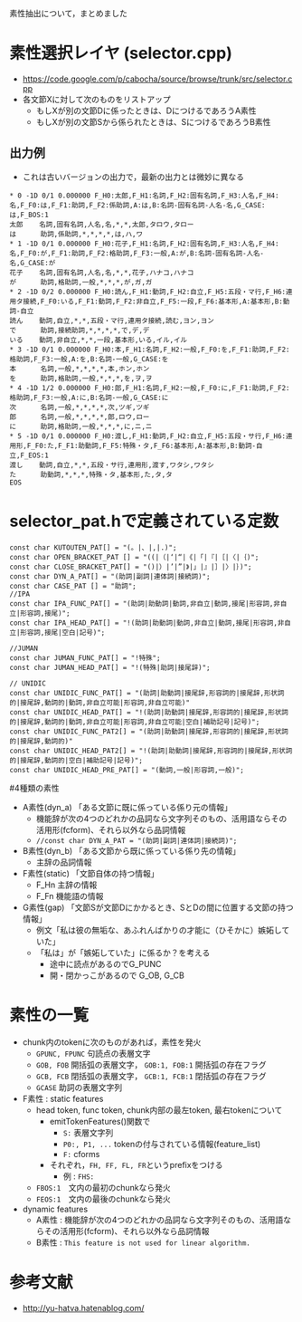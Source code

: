 
素性抽出について，まとめました


# 素性選択レイヤ (selector.cpp)
- https://code.google.com/p/cabocha/source/browse/trunk/src/selector.cpp
- 各文節Xに対して次のものをリストアップ
    - もしXが別の文節Dに係ったときは、DにつけるであろうA素性
    - もしXが別の文節Sから係られたときは、SにつけるであろうB素性

## 出力例
- これは古いバージョンの出力で，最新の出力とは微妙に異なる
```
* 0 -1D 0/1 0.000000 F_H0:太郎,F_H1:名詞,F_H2:固有名詞,F_H3:人名,F_H4:名,F_F0:は,F_F1:助詞,F_F2:係助詞,A:は,B:名詞-固有名詞-人名-名,G_CASE:は,F_BOS:1
太郎    名詞,固有名詞,人名,名,*,*,太郎,タロウ,タロー
は      助詞,係助詞,*,*,*,*,は,ハ,ワ
* 1 -1D 0/1 0.000000 F_H0:花子,F_H1:名詞,F_H2:固有名詞,F_H3:人名,F_H4:名,F_F0:が,F_F1:助詞,F_F2:格助詞,F_F3:一般,A:が,B:名詞-固有名詞-人名-名,G_CASE:が
花子    名詞,固有名詞,人名,名,*,*,花子,ハナコ,ハナコ
が      助詞,格助詞,一般,*,*,*,が,ガ,ガ
* 2 -1D 0/2 0.000000 F_H0:読ん,F_H1:動詞,F_H2:自立,F_H5:五段・マ行,F_H6:連用タ接続,F_F0:いる,F_F1:動詞,F_F2:非自立,F_F5:一段,F_F6:基本形,A:基本形,B:動詞-自立
読ん    動詞,自立,*,*,五段・マ行,連用タ接続,読む,ヨン,ヨン
で      助詞,接続助詞,*,*,*,*,で,デ,デ
いる    動詞,非自立,*,*,一段,基本形,いる,イル,イル
* 3 -1D 0/1 0.000000 F_H0:本,F_H1:名詞,F_H2:一般,F_F0:を,F_F1:助詞,F_F2:格助詞,F_F3:一般,A:を,B:名詞-一般,G_CASE:を
本      名詞,一般,*,*,*,*,本,ホン,ホン
を      助詞,格助詞,一般,*,*,*,を,ヲ,ヲ
* 4 -1D 1/2 0.000000 F_H0:郎,F_H1:名詞,F_H2:一般,F_F0:に,F_F1:助詞,F_F2:格助詞,F_F3:一般,A:に,B:名詞-一般,G_CASE:に
次      名詞,一般,*,*,*,*,次,ツギ,ツギ
郎      名詞,一般,*,*,*,*,郎,ロウ,ロー
に      助詞,格助詞,一般,*,*,*,に,ニ,ニ
* 5 -1D 0/1 0.000000 F_H0:渡し,F_H1:動詞,F_H2:自立,F_H5:五段・サ行,F_H6:連用形,F_F0:た,F_F1:助動詞,F_F5:特殊・タ,F_F6:基本形,A:基本形,B:動詞-自立,F_EOS:1
渡し    動詞,自立,*,*,五段・サ行,連用形,渡す,ワタシ,ワタシ
た      助動詞,*,*,*,特殊・タ,基本形,た,タ,タ
EOS
```

# selector_pat.hで定義されている定数
```
const char KUTOUTEN_PAT[] = "(。|、|,|.)";
const char OPEN_BRACKET_PAT [] = "((|（|‘|“|《|「|『|［|〈|｛)";
const char CLOSE_BRACKET_PAT[] = "()|）|’|”|》|」|』|］|〉|｝)";
const char DYN_A_PAT[] = "(助詞|副詞|連体詞|接続詞)";
const char CASE_PAT [] = "助詞";
//IPA
const char IPA_FUNC_PAT[] = "(助詞|助動詞|動詞,非自立|動詞,接尾|形容詞,非自立|形容詞,接尾)";
const char IPA_HEAD_PAT[] = "!(助詞|助動詞|動詞,非自立|動詞,接尾|形容詞,非自立|形容詞,接尾|空白|記号)";

//JUMAN
const char JUMAN_FUNC_PAT[] = "!特殊";
const char JUMAN_HEAD_PAT[] = "!(特殊|助詞|接尾辞)";

// UNIDIC
const char UNIDIC_FUNC_PAT[] = "(助詞|助動詞|接尾辞,形容詞的|接尾辞,形状詞的|接尾辞,動詞的|動詞,非自立可能|形容詞,非自立可能)"
const char UNIDIC_HEAD_PAT[] = "!(助詞|助動詞|接尾辞,形容詞的|接尾辞,形状詞的|接尾辞,動詞的|動詞,非自立可能|形容詞,非自立可能|空白|補助記号|記号)";
const char UNIDIC_FUNC_PAT2[] = "(助詞|助動詞|接尾辞,形容詞的|接尾辞,形状詞的|接尾辞,動詞的)"
const char UNIDIC_HEAD_PAT2[] = "!(助詞|助動詞|接尾辞,形容詞的|接尾辞,形状詞的|接尾辞,動詞的|空白|補助記号|記号)";
const char UNIDIC_HEAD_PRE_PAT[] = "(動詞,一般|形容詞,一般)";
```


#4種類の素性
- A素性(dyn_a) 「ある文節に既に係っている係り元の情報」
    - 機能辞が次の4つのどれかの品詞なら文字列そのもの、活用語ならその活用形(fcform)、それら以外なら品詞情報
    - ``//const char DYN_A_PAT = "(助詞|副詞|連体詞|接続詞)";``
- B素性(dyn_b) 「ある文節から既に係っている係り先の情報」
    - 主辞の品詞情報
- F素性(static) 「文節自体の持つ情報」
    - F_Hn 主辞の情報
    - F_Fn 機能語の情報
- G素性(gap) 「文節Sが文節Dにかかるとき、SとDの間に位置する文節の持つ情報」
    - 例文「私は彼の無垢な、あふれんばかりの才能に（ひそかに）嫉妬していた」
    - 「私は」が「嫉妬していた」に係るか？を考える
        - 途中に読点があるのでG_PUNC
        - 開・閉かっこがあるので G_OB, G_CB

# 素性の一覧
- chunk内のtokenに次のものがあれば，素性を発火
    - ``GPUNC, FPUNC`` 句読点の表層文字
    - ``GOB, FOB`` 開括弧の表層文字， ``GOB:1, FOB:1`` 開括弧の存在フラグ
    - ``GCB, FCB`` 閉括弧の表層文字， ``GCB:1, FCB:1`` 閉括弧の存在フラグ
    - ``GCASE`` 助詞の表層文字列	
- F素性 : static features
    - head token, func token, chunk内部の最左token, 最右tokenについて
        - emitTokenFeatures()関数で
            - ``S:`` 表層文字列
            - ``P0:, P1, ...`` tokenの付与されている情報(feature_list)
            - ``F:`` cforms
        - それぞれ，``FH, FF, FL, FR``というprefixをつける
            - 例 : ``FHS:``
    - ``FBOS:1``　文内の最初のchunkなら発火
    - ``FEOS:1``　文内の最後のchunkなら発火
- dynamic features
    - A素性 : 機能辞が次の4つのどれかの品詞なら文字列そのもの、活用語ならその活用形(fcform)、それら以外なら品詞情報
    - B素性 : ``This feature is not used for linear algorithm.``


# 参考文献
- http://yu-hatva.hatenablog.com/
